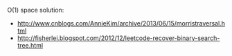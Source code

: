 O(1) space solution:
* http://www.cnblogs.com/AnnieKim/archive/2013/06/15/morristraversal.html
* http://fisherlei.blogspot.com/2012/12/leetcode-recover-binary-search-tree.html
